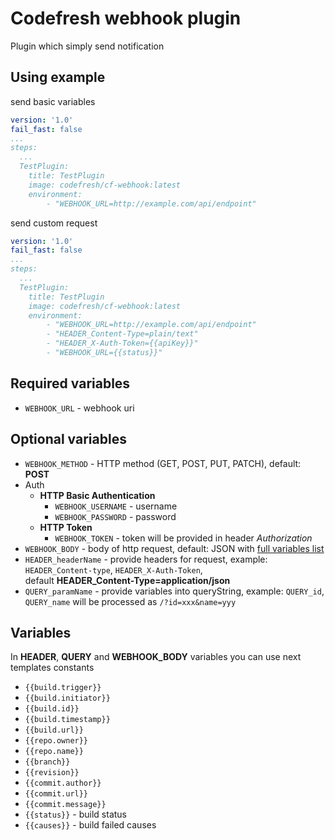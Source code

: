 # Codefresh webhook plugin

Plugin which simply send notification 

## Using example

send basic variables
```yaml
version: '1.0'
fail_fast: false
...
steps:
  ...
  TestPlugin:
    title: TestPlugin
    image: codefresh/cf-webhook:latest
    environment: 
        - "WEBHOOK_URL=http://example.com/api/endpoint"
```

send custom request
```yaml
version: '1.0'
fail_fast: false
...
steps:
  ...
  TestPlugin:
    title: TestPlugin
    image: codefresh/cf-webhook:latest
    environment: 
        - "WEBHOOK_URL=http://example.com/api/endpoint"
        - "HEADER_Content-Type=plain/text"
        - "HEADER_X-Auth-Token={{apiKey}}"
        - "WEBHOOK_URL={{status}}"
```

## Required variables

- `WEBHOOK_URL` - webhook uri

## Optional variables

- `WEBHOOK_METHOD` - HTTP method (GET, POST, PUT, PATCH), default: **POST**
- Auth
  - **HTTP Basic Authentication** 
    - `WEBHOOK_USERNAME` - username 
    - `WEBHOOK_PASSWORD` - password
  - **HTTP Token**
    - `WEBHOOK_TOKEN` - token will be provided in header *Authorization*
- `WEBHOOK_BODY` - body of http request, default: JSON with [full variables list](#variables)    
- `HEADER_headerName` - provide headers for request, example: `HEADER_Content-type`, `HEADER_X-Auth-Token`,   
default **HEADER_Content-Type=application/json**
- `QUERY_paramName` - provide variables into queryString, example: `QUERY_id`, `QUERY_name` will be processed as `/?id=xxx&name=yyy` 


## Variables
In **HEADER**, **QUERY** and **WEBHOOK_BODY** variables you can use next templates constants
- `{{build.trigger}}` 
- `{{build.initiator}}`  
- `{{build.id}}` 
- `{{build.timestamp}}`  
- `{{build.url}}` 
- `{{repo.owner}}`  
- `{{repo.name}}`  
- `{{branch}}` 
- `{{revision}}`  
- `{{commit.author}}` 
- `{{commit.url}}` 
- `{{commit.message}}`
- `{{status}}` - build status
- `{{causes}}` - build failed causes  
